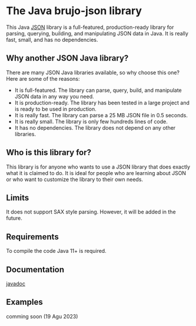 # The Java brujo-json library
This Java [JSON](https://json.org) library is a full-featured, production-ready library for parsing, querying, building, and manipulating JSON data in Java. It is really fast, small, and has no dependencies.
## Why another JSON Java library?
There are many JSON Java libraries available, so why choose this one? Here are some of the reasons:
- It is full-featured. The library can parse, query, build, and manipulate JSON data in any way you need.
- It is production-ready. The library has been tested in a large project and is ready to be used in production.
- It is really fast. The library can parse a 25 MB JSON file in 0.5 seconds.
- It is really small. The library is only few hundreds lines of code.
- It has no dependencies. The library does not depend on any other libraries.
## Who is this library for?
This library is for anyone who wants to use a JSON library that does exactly what it is claimed to do. It is ideal for people who are learning about JSON or who want to customize the library to their own needs.
## Limits
It does not support SAX style parsing. However, it will be added in the future.
## Requirements
To compile the code Java 11+ is required.
## Documentation
[javadoc](https://brujo.it/brujo-json/javadoc/)
## Examples
comming soon (19 Agu 2023)




 

